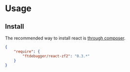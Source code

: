 # Usage


## Install

The recommended way to install react is [through composer](http://getcomposer.org).

```JSON
{
    "require": {
        "ftdebugger/react-zf2": "0.3.*"
    }
}
```